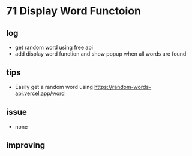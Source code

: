 # 71 Display Word Functoion

## log

- get random word using free api
- add display word function and show popup when all words are found

## tips

- Easily get a random word using https://random-words-api.vercel.app/word

## issue

- none

## improving
